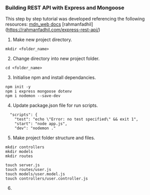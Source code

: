 ### Building REST API with Express and Mongoose
This step by step tutorial was developed referencing the following resources:
[mdn_web docs](https://developer.mozilla.org/en-US/docs/Learn/Server-side/Express_Nodejs/routes)
[rahmanfadhil] (https://rahmanfadhil.com/express-rest-api/)


1. Make new project directory. 
```
mkdir <folder_name>
```
2. Change directory into new project folder.
``` 
cd <folder_name>
```
3. Initialise npm and install dependancies.
```
npm init -y
npm i express mongoose dotenv
npm i nodemon --save-dev
```
4. Update package.json file for run scripts.
```
  "scripts": {
    "test": "echo \"Error: no test specified\" && exit 1",
    "start": "node app.js",
    "dev": "nodemon ."
```
5. Make project folder structure and files.
```
mkdir controllers
mkdir models
mkdir routes

touch server.js
touch routes/user.js
touch models/user.model.js
touch controllers/user.controller.js
```
6. 
